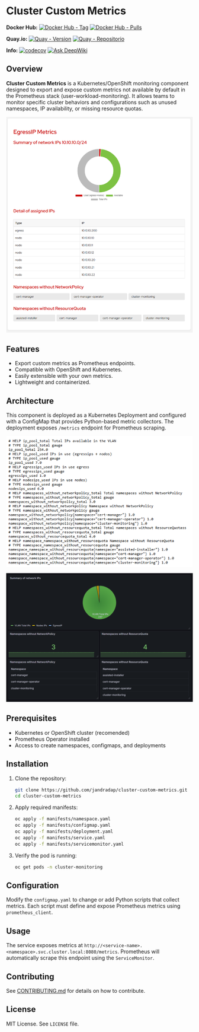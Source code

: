 # Cluster Custom Metrics

**Docker Hub:**
[![Docker Hub - Tag](https://img.shields.io/docker/v/jorgeandrada/cluster-custom-metrics?label=version&sort=semver)](https://hub.docker.com/r/jorgeandrada/cluster-custom-metrics)
[![Docker Hub - Pulls](https://img.shields.io/docker/pulls/jorgeandrada/cluster-custom-metrics)](https://hub.docker.com/r/jorgeandrada/cluster-custom-metrics)

**Quay.io:**
[![Quay - Version](https://img.shields.io/badge/quay.io-latest-red)](https://quay.io/repository/jandradap/cluster-custom-metrics)
[![Quay - Repositorio](https://img.shields.io/badge/Quay.io-cluster--custom--metrics-blue?logo=redhat)](https://quay.io/repository/jandradap/cluster-custom-metrics)

**Info:**
[![codecov](https://codecov.io/github/jandradap/cluster-custom-metrics/branch/develop/graph/badge.svg?token=3XICVV1DMD)](https://codecov.io/github/jandradap/cluster-custom-metrics)
[![Ask DeepWiki](https://deepwiki.com/badge.svg)](https://deepwiki.com/jandradap/cluster-custom-metrics)

## Overview

**Cluster Custom Metrics** is a Kubernetes/OpenShift monitoring component designed to export and expose custom metrics not available by default in the Prometheus stack (user-workload-monitoring). It allows teams to monitor specific cluster behaviors and configurations such as unused namespaces, IP availability, or missing resource quotas.

![Dashboard](images/dashboard.png)

## Features

* Export custom metrics as Prometheus endpoints.
* Compatible with OpenShift and Kubernetes.
* Easily extensible with your own metrics.
* Lightweight and containerized.

## Architecture

This component is deployed as a Kubernetes Deployment and configured with a ConfigMap that provides Python-based metric collectors. The deployment exposes `/metrics` endpoint for Prometheus scraping.

![Metrics](images/metrics.png)

![Grafana](images/grafana.png)

## Prerequisites

* Kubernetes or OpenShift cluster (recomended)
* Prometheus Operator installed
* Access to create namespaces, configmaps, and deployments

## Installation

1. Clone the repository:

   ```bash
   git clone https://github.com/jandradap/cluster-custom-metrics.git
   cd cluster-custom-metrics
   ```

2. Apply required manifests:

   ```bash
   oc apply -f manifests/namespace.yaml
   oc apply -f manifests/configmap.yaml
   oc apply -f manifests/deployment.yaml
   oc apply -f manifests/service.yaml
   oc apply -f manifests/servicemonitor.yaml
   ```

3. Verify the pod is running:

   ```bash
   oc get pods -n cluster-monitoring
   ```

## Configuration

Modify the `configmap.yaml` to change or add Python scripts that collect metrics. Each script must define and expose Prometheus metrics using `prometheus_client`.

## Usage

The service exposes metrics at `http://<service-name>.<namespace>.svc.cluster.local:8080/metrics`. Prometheus will automatically scrape this endpoint using the `ServiceMonitor`.

## Contributing

See [CONTRIBUTING.md](CONTRIBUTING.md) for details on how to contribute.

## License

MIT License. See `LICENSE` file.
